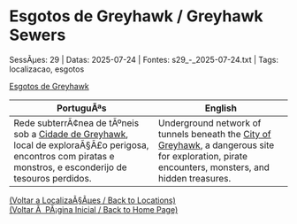 ﻿
# Esgotos de Greyhawk / Greyhawk Sewers

SessÃµes: 29 | Datas: 2025-07-24 | Fontes: s29_-_2025-07-24.txt | Tags: localizacao, esgotos

[Esgotos de Greyhawk](esgotos_de_greyhawk.png)

| PortuguÃªs | English |
|-----------|---------|
| Rede subterrÃ¢nea de tÃºneis sob a [Cidade de Greyhawk](cidade_de_greyhawk.md), local de exploraÃ§Ã£o perigosa, encontros com piratas e monstros, e esconderijo de tesouros perdidos. | Underground network of tunnels beneath the [City of Greyhawk](cidade_de_greyhawk.md), a dangerous site for exploration, pirate encounters, monsters, and hidden treasures. |

[(Voltar a LocalizaÃ§Ãµes / Back to Locations)](localizacoes.md)  
[(Voltar Ã  PÃ¡gina Inicial / Back to Home Page)](../../home.md)


























